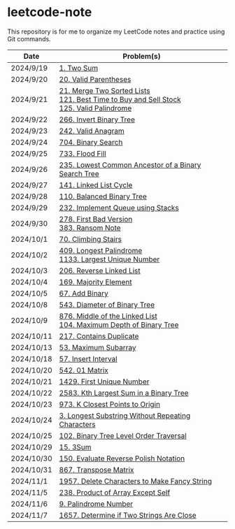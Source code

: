 # leetcode-note

This repository is for me to organize my LeetCode notes and practice using Git commands. 

| Date | Problem(s) |
| ---- | ------- |
| 2024/9/19 | [1. Two Sum](1-twoSum.md) |
| 2024/9/20 | [20. Valid Parentheses](20-isValid.md) |
| 2024/9/21 | [21. Merge Two Sorted Lists](21-mergeTwoLists.md) </br> [121. Best Time to Buy and Sell Stock](121-maxProfit.md) </br> [125. Valid Palindrome](125-isPalindrome.md) |
| 2024/9/22 | [266. Invert Binary Tree](226-invertTree.md) |
| 2024/9/23 | [242. Valid Anagram](242-isAnagram.md) |
| 2024/9/24 | [704. Binary Search](704-search.md) |
| 2024/9/25 | [733. Flood Fill](733-floodFill.md) |
| 2024/9/26 | [235. Lowest Common Ancestor of a Binary Search Tree](235-lowestCommonAncestor.md) |
| 2024/9/27 | [141. Linked List Cycle](141-hasCycle.md) |
| 2024/9/28 | [110. Balanced Binary Tree](110-isBalanced.md) |
| 2024/9/29 | [232. Implement Queue using Stacks](232-MyQueue.md) |
| 2024/9/30 | [278. First Bad Version](278-firstBadVersion.md) </br> [383. Ransom Note](383-canConstruct.md) |
| 2024/10/1 | [70. Climbing Stairs](70-climbStairs.md) |
| 2024/10/2 | [409. Longest Palindrome](409-longestPalindrome.md) </br> [1133. Largest Unique Number](1133-largestUniqueNumber.md) |
| 2024/10/3 | [206. Reverse Linked List](206-reverseList.md) |
| 2024/10/4 | [169. Majority Element](169-majorityElement.md) |
| 2024/10/5 | [67. Add Binary](67-addBinary.md) |
| 2024/10/8 | [543. Diameter of Binary Tree](543-diameterOfBinaryTree.md) |
| 2024/10/9 | [876. Middle of the Linked List](876-middleNode.md) </br> [104. Maximum Depth of Binary Tree](104-maxDepth.md) |
| 2024/10/11 | [217. Contains Duplicate](217-containsDuplicate.md) |
| 2024/10/13 | [53. Maximum Subarray](53-maxSubArray.md) |
| 2024/10/18 | [57. Insert Interval](57-insert.md) |
| 2024/10/20 | [542. 01 Matrix](542-updateMatrix.md) |
| 2024/10/21 | [1429. First Unique Number](1429-FirstUnique.md) |
| 2024/10/22 | [2583. Kth Largest Sum in a Binary Tree](2583-kthLargestLevelSum.md) |
| 2024/10/23 | [973. K Closest Points to Origin](973-kClosest.md) |
| 2024/10/24 | [3. Longest Substring Without Repeating Characters](3-lengthOfLongestSubstring.md) |
| 2024/10/25 | [102. Binary Tree Level Order Traversal](102-levelOrder.md) |
| 2024/10/29 | [15. 3Sum](15-threeSum.md) |
| 2024/10/30 | [150. Evaluate Reverse Polish Notation](150-evalRPN.md) |
| 2024/10/31 | [867. Transpose Matrix](867-transpose.md) |
| 2024/11/1 | [1957. Delete Characters to Make Fancy String](1957-makeFancyString.md) |
| 2024/11/5 | [238. Product of Array Except Self](238-productExceptSelf.md) |
| 2024/11/6 | [9. Palindrome Number](9-isPalindrome.md) |
| 2024/11/7 | [1657. Determine if Two Strings Are Close](1657-closeStrings.md) |